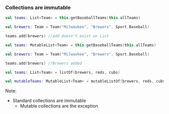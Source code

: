 ### Collections are immutable

```kotlin
val teams: List<Team> = this.getBaseballTeams(this.allTeams)

val brewers: Team = Team("Milwaukee", "Brewers", Sport.Baseball)

teams.add(brewers) //add doesn't exist on List
```

```kotlin
val teams: MutableList<Team> = this.getBaseballTeams(this.allTeams)

val brewers: Team = Team("Milwaukee", "Brewers", Sport.Baseball)

teams.add(brewers) //Brewers added
```

```kotlin
val teams: List<Team> = listOf(brewers, reds, cubs)

val mutableTeams: MutableList<Team> = mutableListOf(brewers, reds, cubs)
```

Note:
+ Standard collections are immutable
    + Mutable collections are the exception